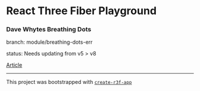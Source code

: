 # React Three Fiber Playground

### Dave Whytes Breathing Dots

branch: module/breathing-dots-err

status: Needs updating from v5 > v8

[Article](https://tympanus.net/codrops/2020/12/17/recreating-a-dave-whyte-animation-in-react-three-fiber/)

---

This project was bootstrapped with [`create-r3f-app`](https://github.com/utsuboco/create-r3f-app)
